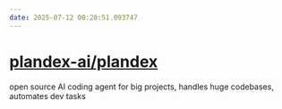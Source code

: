 ```yaml
---
date: 2025-07-12 00:28:51.093747
---
```


# [plandex-ai/plandex](https://github.com/plandex-ai/plandex)

open source AI coding agent for big projects, handles huge codebases, automates dev tasks